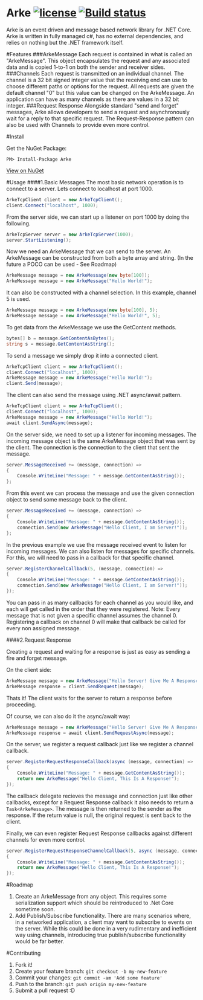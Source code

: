 # Arke [![license](https://img.shields.io/github/license/mashape/apistatus.svg?maxAge=2592000)]()  [![Build status](https://ci.appveyor.com/api/projects/status/w55nr7b4typiejxa?svg=true)](https://ci.appveyor.com/project/DarrellBailey/arke)
Arke is an event driven and message based network library for .NET Core. Arke is written in fully managed c#, has no external dependencies, and relies on nothing but the .NET framework itself.

#Features
###ArkeMessage
Each request is contained in what is called an "ArkeMessage". This object encapsulates the request and any associated data and is copied 1-to-1 on both the sender and receiver sides.
###Channels
Each request is transmitted on an individual channel. The channel is a 32 bit signed integer value that the receiving end can use to choose different paths or options for the request. All requests are given the default channel "0" but this value can be changed on the ArkeMessage. An application can have as many channels as there are values in a 32 bit integer.
###Request Response
Alongside standard "send and forget" messages, Arke allows developers to send a request and asynchronously wait for a reply to that specific request. The Request-Response pattern can also be used with Channels to provide even more control.

#Install

Get the NuGet Package:

```PM> Install-Package Arke```

[View on NuGet](https://www.nuget.org/packages/Arke/)

#Usage
####1.Basic Messages
The most basic network operation is to connect to a server. Lets connect to localhost at port 1000.
```c#
ArkeTcpClient client = new ArkeTcpClient();
client.Connect("localhost", 1000);
```
From the server side, we can start up a listener on port 1000 by doing the following.
```c#
ArkeTcpServer server = new ArkeTcpServer(1000);
server.StartListening();
```
Now we need an ArkeMessage that we can send to the server. An ArkeMessage can be constructed from both a byte array and string. (In the future a POCO can be used - See Roadmap)
```c#
ArkeMessage message = new ArkeMessage(new byte[100]);
ArkeMessage message = new ArkeMessage("Hello World!");
```
It can also be constructed with a channel selection. In this example, channel 5 is used.
```c#
ArkeMessage message = new ArkeMessage(new byte[100], 5);
ArkeMessage message = new ArkeMessage("Hello World!", 5);
```
To get data from the ArkeMessage we use the GetContent methods.
```c#
bytes[] b = message.GetContentAsBytes();
string s = message.GetContentAsString();
```
To send a message we simply drop it into a connected client.
```c#
ArkeTcpClient client = new ArkeTcpClient();
client.Connect("localhost", 1000);
ArkeMessage message = new ArkeMessage("Hello World!");
client.Send(message);
``` 
The client can also send the message using .NET async/await pattern.
```c#
ArkeTcpClient client = new ArkeTcpClient();
client.Connect("localhost", 1000);
ArkeMessage message = new ArkeMessage("Hello World!");
await client.SendAsync(message);
```  
On the server side, we need to set up a listener for incoming messages. The incoming message object is the same ArkeMessage object that was sent by the client. The connection is the connection to the client that sent the message.
```c#
server.MessageReceived += (message, connection) =>
{
    Console.WriteLine("Message: " + message.GetContentAsString());
};
```
From this event we can process the message and use the given connection object to send some message back to the client.
```c#
server.MessageReceived += (message, connection) =>
{
    Console.WriteLine("Message: " + message.GetContentAsString());
    connection.Send(new ArkeMessage("Hello Client, I am Server!"));
};
```
In the previous example we use the message received event to listen for incoming messages. We can also listen for messages for specific channels. For this, we will need to pass in a callback for that specific channel.
```c#
server.RegisterChannelCallback(5, (message, connection) =>
{
    Console.WriteLine("Message: " + message.GetContentAsString());
    connection.Send(new ArkeMessage("Hello Client, I am Server!"));
});
```

You can pass in as many callbacks for each channel as you would like, and each will get called in the order that they were registered. Note: Every message that is not given a specific channel assumes the channel 0. Registering a callback on channel 0 will make that callback be called for every non assigned message.

####2.Request Response

Creating a request and waiting for a response is just as easy as sending a fire and forget message. 

On the client side:
```c#
ArkeMessage message = new ArkeMessage("Hello Server! Give Me A Response");
ArkeMessage response = client.SendRequest(message);
```
Thats it! The client waits for the server to return a response before proceeding.

Of course, we can also do it the async/await way:
```c#
ArkeMessage message = new ArkeMessage("Hello Server! Give Me A Response");
ArkeMessage response = await client.SendRequestAsync(message);
```

On the server, we register a request callback just like we register a channel callback.
```c#
server.RegisterRequestResponseCallback(async (message, connection) =>
{
    Console.WriteLine("Message: " + message.GetContentAsString());
    return new ArkeMessage("Hello Client, This Is A Response!");
});
```
The callback delegate recieves the message and connection just like other callbacks, except for a Request Response callback it also needs to return a `Task<ArkeMessage>`. The message is then returned to the sender as the response. If the return value is null, the original request is sent back to the client.

Finally, we can even register Request Response callbacks against different channels for even more control.
```c#
server.RegisterRequestResponseChannelCallback(5, async (message, connection) =>
{
    Console.WriteLine("Message: " + message.GetContentAsString());
    return new ArkeMessage("Hello Client, This Is A Response!");
});
```

#Roadmap
1. Create an ArkeMessage from any object. This requires some serialization support which should be reintroduced to .Net Core sometime soon.
2. Add Publish/Subscribe functionality.  There are many scenarios where, in a networked application, a client may want to subscribe to events on the server. While this could be done in a very rudimentary and inefficient way using channels, introducing true publish/subscribe functionality would be far better.

#Contributing
1. Fork it!
2. Create your feature branch: `git checkout -b my-new-feature`
3. Commit your changes: `git commit -am 'Add some feature'`
4. Push to the branch: `git push origin my-new-feature`
5. Submit a pull request :D




    

    

  

